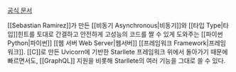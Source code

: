 [공식 문서](https://fastapi.tiangolo.com)

[[Sebastian Ramirez]]가 만든 [[비동기 Asynchronous|비동기]]와 [[타입 Type|타입]]힌트를 토대로 간결하고 안전하게 고성능의 코드를 짤 수 있게 도와주는 [[파이썬 Python|파이썬]] [[웹 서버 Web Server|웹서버]] [[프레임워크 Framework|프레임워크]]. [[C]]로 만든 Uvicorn에 기반한 Starllete 프레임워크 위에서 돌아가기 때문에 빠르면서도, [[GraphQL]] 지원을 비롯해 Starllete의 여러 기능을 그대로 쓸 수 있다.

